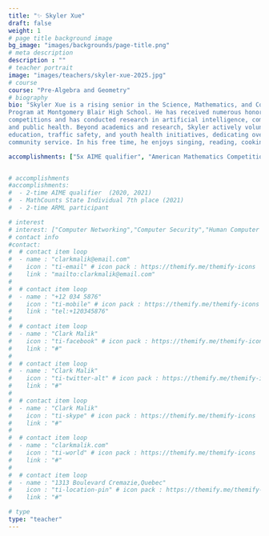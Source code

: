 ```yaml
---
title: "✨ Skyler Xue"
draft: false
weight: 1
# page title background image
bg_image: "images/backgrounds/page-title.png"
# meta description
description : ""
# teacher portrait
image: "images/teachers/skyler-xue-2025.jpg"
# course
course: "Pre-Algebra and Geometry"
# biography
bio: "Skyler Xue is a rising senior in the Science, Mathematics, and Computer Science Magnet
Program at Montgomery Blair High School. He has received numerous honors in STEM
competitions and has conducted research in artificial intelligence, computational biology,
and public health. Beyond academics and research, Skyler actively volunteers in STEM
education, traffic safety, and youth health initiatives, dedicating over 600 hours to
community service. In his free time, he enjoys singing, reading, cooking, and playing chess."

accomplishments: ["5x AIME qualifier", "American Mathematics Competition (AMC) 12 Distinction", "USA Artificial Intelligence Olympiad Silver Medal", "2x USABO Open Exam Honorable Mention", "British Biology Olympiad Silver Medalist", "USACO Silver Division", "4x President's Volunteer Service Award - Gold", "MATHCOUNTS State top 10"]


# accomplishments
#accomplishments:
#  - 2-time AIME qualifier  (2020, 2021)
#  - MathCounts State Individual 7th place (2021)
#  - 2-time ARML participant

# interest
# interest: ["Computer Networking","Computer Security","Human Computer Interfacing"]
# contact info
#contact:
#  # contact item loop
#  - name : "clarkmalik@email.com"
#    icon : "ti-email" # icon pack : https://themify.me/themify-icons
#    link : "mailto:clarkmalik@email.com"
#
#  # contact item loop
#  - name : "+12 034 5876"
#    icon : "ti-mobile" # icon pack : https://themify.me/themify-icons
#    link : "tel:+120345876"
#
#  # contact item loop
#  - name : "Clark Malik"
#    icon : "ti-facebook" # icon pack : https://themify.me/themify-icons
#    link : "#"
#
#  # contact item loop
#  - name : "Clark Malik"
#    icon : "ti-twitter-alt" # icon pack : https://themify.me/themify-icons
#    link : "#"
#
#  # contact item loop
#  - name : "Clark Malik"
#    icon : "ti-skype" # icon pack : https://themify.me/themify-icons
#    link : "#"
#
#  # contact item loop
#  - name : "clarkmalik.com"
#    icon : "ti-world" # icon pack : https://themify.me/themify-icons
#    link : "#"
#
#  # contact item loop
#  - name : "1313 Boulevard Cremazie,Quebec"
#    icon : "ti-location-pin" # icon pack : https://themify.me/themify-icons
#    link : "#"

# type
type: "teacher"
---
```




